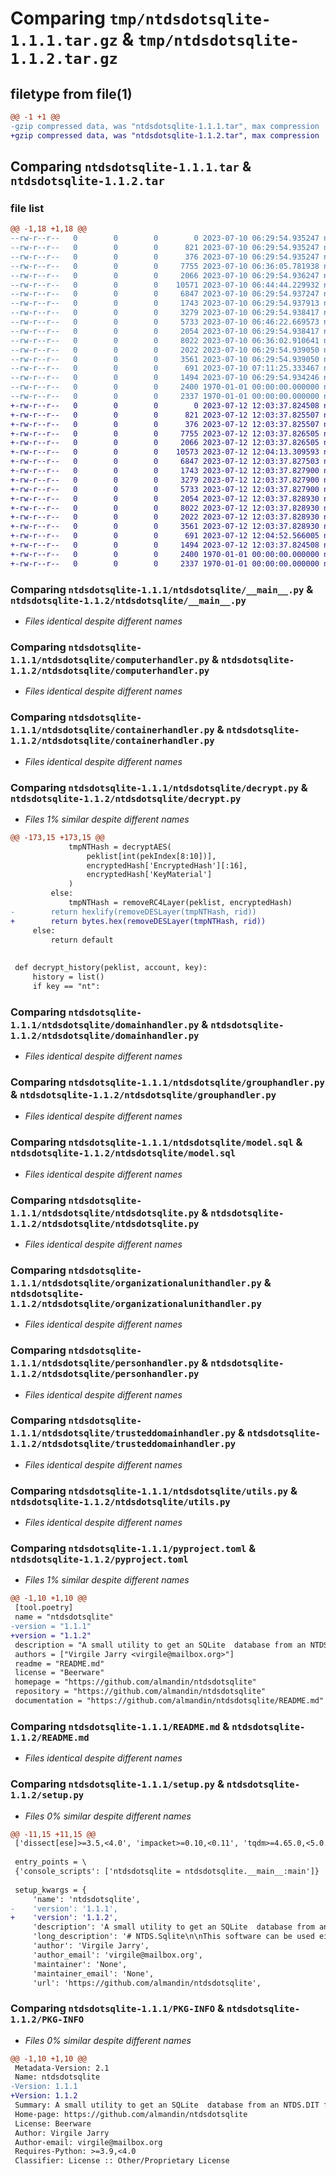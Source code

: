 # Comparing `tmp/ntdsdotsqlite-1.1.1.tar.gz` & `tmp/ntdsdotsqlite-1.1.2.tar.gz`

## filetype from file(1)

```diff
@@ -1 +1 @@
-gzip compressed data, was "ntdsdotsqlite-1.1.1.tar", max compression
+gzip compressed data, was "ntdsdotsqlite-1.1.2.tar", max compression
```

## Comparing `ntdsdotsqlite-1.1.1.tar` & `ntdsdotsqlite-1.1.2.tar`

### file list

```diff
@@ -1,18 +1,18 @@
--rw-r--r--   0        0        0        0 2023-07-10 06:29:54.935247 ntdsdotsqlite-1.1.1/ntdsdotsqlite/__init__.py
--rw-r--r--   0        0        0      821 2023-07-10 06:29:54.935247 ntdsdotsqlite-1.1.1/ntdsdotsqlite/__main__.py
--rw-r--r--   0        0        0      376 2023-07-10 06:29:54.935247 ntdsdotsqlite-1.1.1/ntdsdotsqlite/basehandler.py
--rw-r--r--   0        0        0     7755 2023-07-10 06:36:05.781938 ntdsdotsqlite-1.1.1/ntdsdotsqlite/computerhandler.py
--rw-r--r--   0        0        0     2066 2023-07-10 06:29:54.936247 ntdsdotsqlite-1.1.1/ntdsdotsqlite/containerhandler.py
--rw-r--r--   0        0        0    10571 2023-07-10 06:44:44.229932 ntdsdotsqlite-1.1.1/ntdsdotsqlite/decrypt.py
--rw-r--r--   0        0        0     6847 2023-07-10 06:29:54.937247 ntdsdotsqlite-1.1.1/ntdsdotsqlite/domainhandler.py
--rw-r--r--   0        0        0     1743 2023-07-10 06:29:54.937913 ntdsdotsqlite-1.1.1/ntdsdotsqlite/grouphandler.py
--rw-r--r--   0        0        0     3279 2023-07-10 06:29:54.938417 ntdsdotsqlite-1.1.1/ntdsdotsqlite/model.sql
--rw-r--r--   0        0        0     5733 2023-07-10 06:46:22.669573 ntdsdotsqlite-1.1.1/ntdsdotsqlite/ntdsdotsqlite.py
--rw-r--r--   0        0        0     2054 2023-07-10 06:29:54.938417 ntdsdotsqlite-1.1.1/ntdsdotsqlite/organizationalunithandler.py
--rw-r--r--   0        0        0     8022 2023-07-10 06:36:02.910641 ntdsdotsqlite-1.1.1/ntdsdotsqlite/personhandler.py
--rw-r--r--   0        0        0     2022 2023-07-10 06:29:54.939050 ntdsdotsqlite-1.1.1/ntdsdotsqlite/trusteddomainhandler.py
--rw-r--r--   0        0        0     3561 2023-07-10 06:29:54.939050 ntdsdotsqlite-1.1.1/ntdsdotsqlite/utils.py
--rw-r--r--   0        0        0      691 2023-07-10 07:11:25.333467 ntdsdotsqlite-1.1.1/pyproject.toml
--rw-r--r--   0        0        0     1494 2023-07-10 06:29:54.934246 ntdsdotsqlite-1.1.1/README.md
--rw-r--r--   0        0        0     2400 1970-01-01 00:00:00.000000 ntdsdotsqlite-1.1.1/setup.py
--rw-r--r--   0        0        0     2337 1970-01-01 00:00:00.000000 ntdsdotsqlite-1.1.1/PKG-INFO
+-rw-r--r--   0        0        0        0 2023-07-12 12:03:37.824508 ntdsdotsqlite-1.1.2/ntdsdotsqlite/__init__.py
+-rw-r--r--   0        0        0      821 2023-07-12 12:03:37.825507 ntdsdotsqlite-1.1.2/ntdsdotsqlite/__main__.py
+-rw-r--r--   0        0        0      376 2023-07-12 12:03:37.825507 ntdsdotsqlite-1.1.2/ntdsdotsqlite/basehandler.py
+-rw-r--r--   0        0        0     7755 2023-07-12 12:03:37.826505 ntdsdotsqlite-1.1.2/ntdsdotsqlite/computerhandler.py
+-rw-r--r--   0        0        0     2066 2023-07-12 12:03:37.826505 ntdsdotsqlite-1.1.2/ntdsdotsqlite/containerhandler.py
+-rw-r--r--   0        0        0    10573 2023-07-12 12:04:13.309593 ntdsdotsqlite-1.1.2/ntdsdotsqlite/decrypt.py
+-rw-r--r--   0        0        0     6847 2023-07-12 12:03:37.827503 ntdsdotsqlite-1.1.2/ntdsdotsqlite/domainhandler.py
+-rw-r--r--   0        0        0     1743 2023-07-12 12:03:37.827900 ntdsdotsqlite-1.1.2/ntdsdotsqlite/grouphandler.py
+-rw-r--r--   0        0        0     3279 2023-07-12 12:03:37.827900 ntdsdotsqlite-1.1.2/ntdsdotsqlite/model.sql
+-rw-r--r--   0        0        0     5733 2023-07-12 12:03:37.827900 ntdsdotsqlite-1.1.2/ntdsdotsqlite/ntdsdotsqlite.py
+-rw-r--r--   0        0        0     2054 2023-07-12 12:03:37.828930 ntdsdotsqlite-1.1.2/ntdsdotsqlite/organizationalunithandler.py
+-rw-r--r--   0        0        0     8022 2023-07-12 12:03:37.828930 ntdsdotsqlite-1.1.2/ntdsdotsqlite/personhandler.py
+-rw-r--r--   0        0        0     2022 2023-07-12 12:03:37.828930 ntdsdotsqlite-1.1.2/ntdsdotsqlite/trusteddomainhandler.py
+-rw-r--r--   0        0        0     3561 2023-07-12 12:03:37.828930 ntdsdotsqlite-1.1.2/ntdsdotsqlite/utils.py
+-rw-r--r--   0        0        0      691 2023-07-12 12:04:52.566005 ntdsdotsqlite-1.1.2/pyproject.toml
+-rw-r--r--   0        0        0     1494 2023-07-12 12:03:37.824508 ntdsdotsqlite-1.1.2/README.md
+-rw-r--r--   0        0        0     2400 1970-01-01 00:00:00.000000 ntdsdotsqlite-1.1.2/setup.py
+-rw-r--r--   0        0        0     2337 1970-01-01 00:00:00.000000 ntdsdotsqlite-1.1.2/PKG-INFO
```

### Comparing `ntdsdotsqlite-1.1.1/ntdsdotsqlite/__main__.py` & `ntdsdotsqlite-1.1.2/ntdsdotsqlite/__main__.py`

 * *Files identical despite different names*

### Comparing `ntdsdotsqlite-1.1.1/ntdsdotsqlite/computerhandler.py` & `ntdsdotsqlite-1.1.2/ntdsdotsqlite/computerhandler.py`

 * *Files identical despite different names*

### Comparing `ntdsdotsqlite-1.1.1/ntdsdotsqlite/containerhandler.py` & `ntdsdotsqlite-1.1.2/ntdsdotsqlite/containerhandler.py`

 * *Files identical despite different names*

### Comparing `ntdsdotsqlite-1.1.1/ntdsdotsqlite/decrypt.py` & `ntdsdotsqlite-1.1.2/ntdsdotsqlite/decrypt.py`

 * *Files 1% similar despite different names*

```diff
@@ -173,15 +173,15 @@
             tmpNTHash = decryptAES(
                 peklist[int(pekIndex[8:10])],
                 encryptedHash['EncryptedHash'][:16],
                 encryptedHash['KeyMaterial']
             )
         else:
             tmpNTHash = removeRC4Layer(peklist, encryptedHash)
-        return hexlify(removeDESLayer(tmpNTHash, rid))
+        return bytes.hex(removeDESLayer(tmpNTHash, rid))
     else:
         return default
 
 
 def decrypt_history(peklist, account, key):
     history = list()
     if key == "nt":
```

### Comparing `ntdsdotsqlite-1.1.1/ntdsdotsqlite/domainhandler.py` & `ntdsdotsqlite-1.1.2/ntdsdotsqlite/domainhandler.py`

 * *Files identical despite different names*

### Comparing `ntdsdotsqlite-1.1.1/ntdsdotsqlite/grouphandler.py` & `ntdsdotsqlite-1.1.2/ntdsdotsqlite/grouphandler.py`

 * *Files identical despite different names*

### Comparing `ntdsdotsqlite-1.1.1/ntdsdotsqlite/model.sql` & `ntdsdotsqlite-1.1.2/ntdsdotsqlite/model.sql`

 * *Files identical despite different names*

### Comparing `ntdsdotsqlite-1.1.1/ntdsdotsqlite/ntdsdotsqlite.py` & `ntdsdotsqlite-1.1.2/ntdsdotsqlite/ntdsdotsqlite.py`

 * *Files identical despite different names*

### Comparing `ntdsdotsqlite-1.1.1/ntdsdotsqlite/organizationalunithandler.py` & `ntdsdotsqlite-1.1.2/ntdsdotsqlite/organizationalunithandler.py`

 * *Files identical despite different names*

### Comparing `ntdsdotsqlite-1.1.1/ntdsdotsqlite/personhandler.py` & `ntdsdotsqlite-1.1.2/ntdsdotsqlite/personhandler.py`

 * *Files identical despite different names*

### Comparing `ntdsdotsqlite-1.1.1/ntdsdotsqlite/trusteddomainhandler.py` & `ntdsdotsqlite-1.1.2/ntdsdotsqlite/trusteddomainhandler.py`

 * *Files identical despite different names*

### Comparing `ntdsdotsqlite-1.1.1/ntdsdotsqlite/utils.py` & `ntdsdotsqlite-1.1.2/ntdsdotsqlite/utils.py`

 * *Files identical despite different names*

### Comparing `ntdsdotsqlite-1.1.1/pyproject.toml` & `ntdsdotsqlite-1.1.2/pyproject.toml`

 * *Files 1% similar despite different names*

```diff
@@ -1,10 +1,10 @@
 [tool.poetry]
 name = "ntdsdotsqlite"
-version = "1.1.1"
+version = "1.1.2"
 description = "A small utility to get an SQLite  database from an NTDS.DIT file."
 authors = ["Virgile Jarry <virgile@mailbox.org>"]
 readme = "README.md"
 license = "Beerware"
 homepage = "https://github.com/almandin/ntdsdotsqlite"
 repository = "https://github.com/almandin/ntdsdotsqlite"
 documentation = "https://github.com/almandin/ntdsdotsqlite/README.md"
```

### Comparing `ntdsdotsqlite-1.1.1/README.md` & `ntdsdotsqlite-1.1.2/README.md`

 * *Files identical despite different names*

### Comparing `ntdsdotsqlite-1.1.1/setup.py` & `ntdsdotsqlite-1.1.2/setup.py`

 * *Files 0% similar despite different names*

```diff
@@ -11,15 +11,15 @@
 ['dissect[ese]>=3.5,<4.0', 'impacket>=0.10,<0.11', 'tqdm>=4.65.0,<5.0.0']
 
 entry_points = \
 {'console_scripts': ['ntdsdotsqlite = ntdsdotsqlite.__main__:main']}
 
 setup_kwargs = {
     'name': 'ntdsdotsqlite',
-    'version': '1.1.1',
+    'version': '1.1.2',
     'description': 'A small utility to get an SQLite  database from an NTDS.DIT file.',
     'long_description': '# NTDS.Sqlite\n\nThis software can be used either directly as a CLI utility or as a library to get an SQLite database from an NTDS.DIT one. Encrypted bits can be decrypted if the associated system hive is provided altogether.\n\n# Installation\n\n`python -m pip install ntdsdotsqlite`\n\n# Usage\n\n`ntdsdotsqlite NTDS.DIT --system SYSTEM -o NTDS.sqlite`\n\n```\nusage: NTDS.sqlite [-h] [--system SYSTEM] -o OUTFILE NTDS\n\nThis tool helps dumping NTDS.DIT file to an SQLite database\n\npositional arguments:\n  NTDS                  The NTDS.DIT file\n\noptional arguments:\n  -h, --help            show this help message and exit\n  --system SYSTEM       The SYSTEM hive to decrypt hashes. If not provided, hashes will be encrypted inside the sqlite database.\n  -o OUTFILE, --outfile OUTFILE\n                        The sqlite database. Example : NTDS.sqlite\n```\n\n# SQL model\n\nThe SQL model is described in the `sql_model.md` file in this repository. Basicaly, not all objects are extracted (at all), but the following are retrieved as of today : domain object, user accounts, machine accounts, groups, organizational units and containers. I thought these would be the most useful. If you need more object classes to be extracted or additional attributes, feel free to open an issue or a pull request !\n\n# Performances\n\nPerformances can be a bit low for huge NTDS files. The whole NTDS is not stored in memory to prevent memory exhaustion when working on huge files (NTDS databases can grow to several gigabytes).\n',
     'author': 'Virgile Jarry',
     'author_email': 'virgile@mailbox.org',
     'maintainer': 'None',
     'maintainer_email': 'None',
     'url': 'https://github.com/almandin/ntdsdotsqlite',
```

### Comparing `ntdsdotsqlite-1.1.1/PKG-INFO` & `ntdsdotsqlite-1.1.2/PKG-INFO`

 * *Files 0% similar despite different names*

```diff
@@ -1,10 +1,10 @@
 Metadata-Version: 2.1
 Name: ntdsdotsqlite
-Version: 1.1.1
+Version: 1.1.2
 Summary: A small utility to get an SQLite  database from an NTDS.DIT file.
 Home-page: https://github.com/almandin/ntdsdotsqlite
 License: Beerware
 Author: Virgile Jarry
 Author-email: virgile@mailbox.org
 Requires-Python: >=3.9,<4.0
 Classifier: License :: Other/Proprietary License
```

